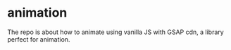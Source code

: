 # animation
The repo is about how to animate using vanilla JS with GSAP cdn, a library  perfect for animation.
